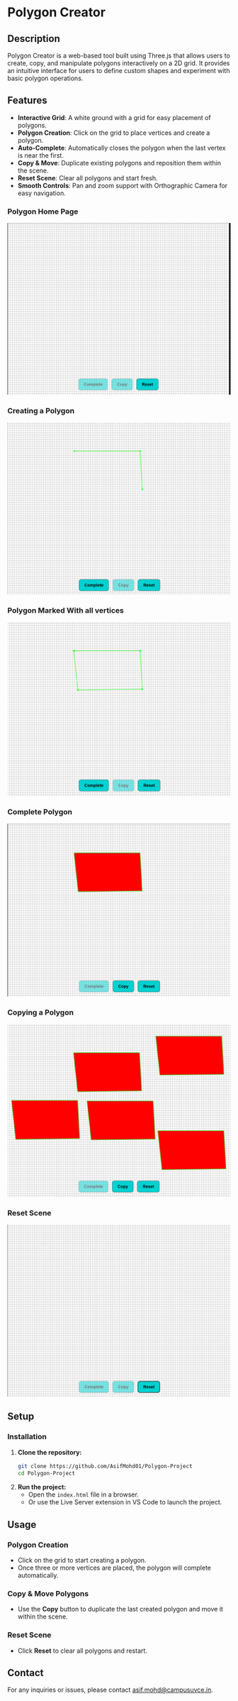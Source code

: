 # Polygon Creator

## Description

Polygon Creator is a web-based tool built using Three.js that allows users to create, copy, and manipulate polygons interactively on a 2D grid. It provides an intuitive interface for users to define custom shapes and experiment with basic polygon operations.

## Features

- **Interactive Grid**: A white ground with a grid for easy placement of polygons.
- **Polygon Creation**: Click on the grid to place vertices and create a polygon.
- **Auto-Complete**: Automatically closes the polygon when the last vertex is near the first.
- **Copy & Move**: Duplicate existing polygons and reposition them within the scene.
- **Reset Scene**: Clear all polygons and start fresh.
- **Smooth Controls**: Pan and zoom support with Orthographic Camera for easy navigation.

### Polygon Home Page
![Creating a Polygon](screenshots/Home_scene.png)

### Creating a Polygon
![Creating a Polygon](screenshots/PolygonVertices.png)

### Polygon Marked With all vertices
![Creating a Polygon](screenshots/PolygonWithAllVertices.png)

### Complete Polygon
![Creating a Polygon](screenshots/PolygonComplete.png)

### Copying a Polygon
![Copying a Polygon](screenshots/CopiedPolygon.png)

### Reset Scene
![Reset Scene](screenshots/Reset_scene.png)

## Setup

### Installation

1. **Clone the repository:**
    ```bash
    git clone https://github.com/AsifMohd01/Polygon-Project
    cd Polygon-Project
    ```
2. **Run the project:**
    - Open the `index.html` file in a browser.
    - Or use the Live Server extension in VS Code to launch the project.

## Usage

### Polygon Creation
- Click on the grid to start creating a polygon.
- Once three or more vertices are placed, the polygon will complete automatically.

### Copy & Move Polygons
- Use the **Copy** button to duplicate the last created polygon and move it within the scene.

### Reset Scene
- Click **Reset** to clear all polygons and restart.


## Contact

For any inquiries or issues, please contact [asif.mohd@campusuvce.in](mailto:asif.mohd@campusuvce.in).

